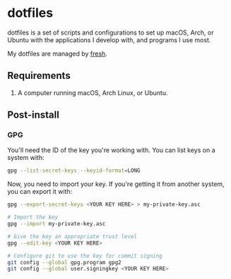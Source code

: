 # dotfiles

dotfiles is a set of scripts and configurations to set up macOS, Arch, or Ubuntu with the applications I develop with, and programs I use most.

My dotfiles are managed by [fresh](http://freshshell.com).

## Requirements

1. A computer running macOS, Arch Linux, or Ubuntu.


## Post-install

### GPG

You'll need the ID of the key you're working with. You can list keys on a system with:

```sh
gpg --list-secret-keys --keyid-format=LONG
```

Now, you need to import your key. If you're getting it from another system, you can export it with:

```sh
gpg --export-secret-keys <YOUR KEY HERE> > my-private-key.asc
```

```sh
# Import the key
gpg --import my-private-key.asc

# Give the key an appropriate trust level
gpg --edit-key <YOUR KEY HERE>

# Configure git to use the key for commit signing
git config --global gpg.program gpg2
git config --global user.signingkey <YOUR KEY HERE>
```
